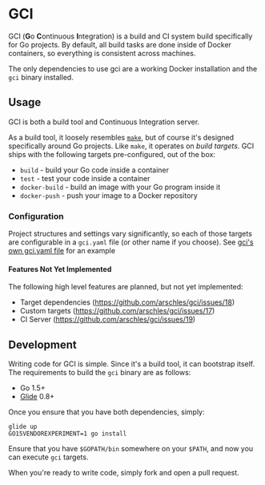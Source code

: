 # GCI

GCI (**G**o **C**ontinuous **I**ntegration) is a build and CI system build specifically for Go projects. By default, all build tasks are done inside of Docker containers, so everything is consistent across machines.

The only dependencies to use gci are a working Docker installation and the `gci` binary installed.

## Usage

GCI is both a build tool and Continuous Integration server.

As a build tool, it loosely resembles [`make`](https://www.gnu.org/software/make/), but of course it's designed specifically around Go projects. Like `make`, it operates on _build targets_. GCI ships with the following targets pre-configured, out of the box:

- `build` - build your Go code inside a container
- `test` - test your code inside a container
- `docker-build` - build an image with your Go program inside it
- `docker-push` - push your image to a Docker repository

### Configuration

Project structures and settings vary significantly, so each of those targets are configurable in a `gci.yaml` file (or other name if you choose). See [gci's own gci.yaml file](https://github.com/arschles/gci/blob/master/gci.yaml) for an example

#### Features Not Yet Implemented

The following high level features are planned, but not yet implemented:

- Target dependencies (https://github.com/arschles/gci/issues/18)
- Custom targets (https://github.com/arschles/gci/issues/17)
- CI Server (https://github.com/arschles/gci/issues/19)

## Development

Writing code for GCI is simple. Since it's a build tool, it can bootstrap itself. The requirements to build the `gci` binary are as follows:

- Go 1.5+
- [Glide](https://github.com/Masterminds/glide) 0.8+

Once you ensure that you have both dependencies, simply:

```console
glide up
GO15VENDOREXPERIMENT=1 go install
```

Ensure that you have `$GOPATH/bin` somewhere on your `$PATH`, and now you can execute `gci` targets.

When you're ready to write code, simply fork and open a pull request.
